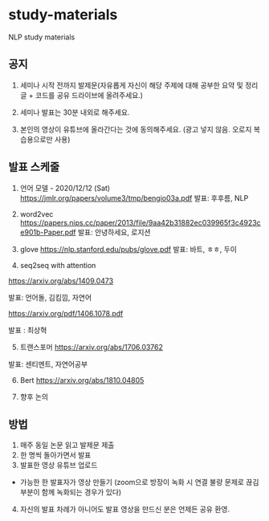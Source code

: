 # study-materials
NLP study materials

## 공지

1. 세미나 시작 전까지 발제문(자유롭게 자신이 해당 주제에 대해 공부한 요약 및 정리 글 + 코드를 공유 드라이브에 올려주세요.)

2. 세미나 발표는 30분 내외로 해주세요.

3. 본인의 영상이 유튜브에 올라간다는 것에 동의해주세요. (광고 넣지 않음. 오로지 복습용으로만 사용)


## 발표 스케줄 

1. 언어 모델 -  2020/12/12 (Sat)
https://jmlr.org/papers/volume3/tmp/bengio03a.pdf
발표: 후후름, NLP

2. word2vec
https://papers.nips.cc/paper/2013/file/9aa42b31882ec039965f3c4923ce901b-Paper.pdf
발표: 안녕하세요, 로지션

3. glove
https://nlp.stanford.edu/pubs/glove.pdf
발표: 바트, ㅎㅎ, 두이

4. seq2seq with attention

https://arxiv.org/abs/1409.0473

발표: 언어돌, 김킴낌, 자연어

https://arxiv.org/pdf/1406.1078.pdf

발표 : 최상혁

5. 트랜스포머
https://arxiv.org/abs/1706.03762

발표: 센티멘트, 자연어공부

6. Bert
https://arxiv.org/abs/1810.04805

7. 향후 논의

 
## 방법 

1. 매주 동일 논문 읽고 발제문 제출
2. 한 명씩 돌아가면서 발표
3. 발표한 영상 유튜브 업로드
  - 가능한 한 발표자가 영상 만들기 (zoom으로 방장이 녹화 시 연결 불량 문제로 끊김 부분이 함께 녹화되는 경우가 있다) 
4. 자신의 발표 차례가 아니어도 발표 영상을 만드신 분은 언제든 공유 환영.



